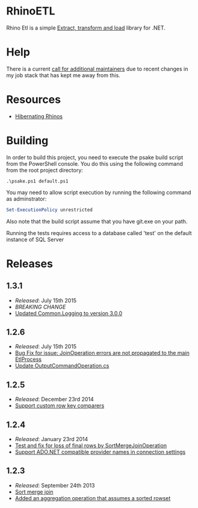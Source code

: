 # RhinoETL

Rhino Etl is a simple [Extract, transform and load](http://en.wikipedia.org/wiki/Extract,_transform,_load) library for .NET.

# Help

There is a current [call for additional maintainers](https://github.com/hibernating-rhinos/rhino-etl/issues/30) due to recent changes in my job stack that has kept me away from this.

# Resources

  * [Hibernating Rhinos](http://hibernatingrhinos.com/oss/rhino-etl)
  
# Building

In order to build this project, you need to execute the psake build script from the PowerShell console.
You do this using the following command from the root project directory:

```
.\psake.ps1 default.ps1
```

You may need to allow script execution by running the following command as adminstrator:

```powershell
Set-ExecutionPolicy unrestricted
```

Also note that the build script assume that you have git.exe on your path.

Running the tests requires access to a database called 'test' on the default instance of SQL Server
  
# Releases

## 1.3.1

  * _Released_: July 15th 2015
  * *BREAKING CHANGE*
  * [Updated Common.Logging to version 3.0.0](https://github.com/hibernating-rhinos/rhino-etl/pull/21)

## 1.2.6

  * _Released_: July 15th 2015
  * [Bug Fix for issue: JoinOperation errors are not propagated to the main EtlProcess](https://github.com/hibernating-rhinos/rhino-etl/pull/19)
  * [Update OutputCommandOperation.cs](https://github.com/hibernating-rhinos/rhino-etl/pull/22)

## 1.2.5

  * _Released_: December 23rd 2014
  * [Support custom row key comparers](https://github.com/hibernating-rhinos/rhino-etl/pull/17)

## 1.2.4

  * _Released_: January 23rd 2014
  * [Test and fix for loss of final rows by SortMergeJoinOperation](https://github.com/hibernating-rhinos/rhino-etl/pull/14)
  * [Support ADO.NET compatible provider names in connection settings](https://github.com/hibernating-rhinos/rhino-etl/pull/15)

## 1.2.3
  
  * _Released_: September 24th 2013
  * [Sort merge join](https://github.com/hibernating-rhinos/rhino-etl/pull/11)
  * [Added an aggregation operation that assumes a sorted rowset](https://github.com/hibernating-rhinos/rhino-etl/pull/10)

